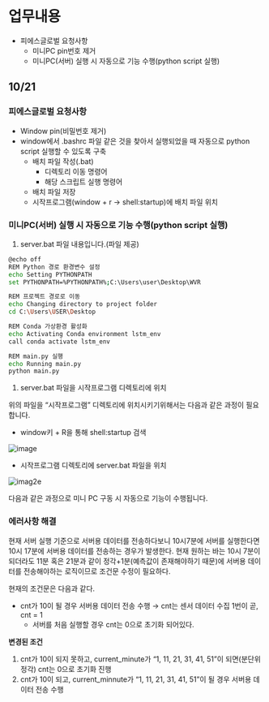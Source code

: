 # 업무내용

- 피에스글로벌 요청사항
    - 미니PC pin번호 제거
    - 미니PC(서버) 실행 시 자동으로 기능 수행(python script 실행)

## 10/21

### 피에스글로벌 요청사항

- Window pin(비밀번호 제거)
- window에서 .bashrc 파일 같은 것을 찾아서 실행되었을 때 자동으로 python script 실행할 수 있도록 구축
    - 배치 파일 작성(.bat)
        - 디렉토리 이동 명령어
        - 해당 스크립트 실행 명령어
    - 배치 파일 저장
    - 시작프로그램(window + r → shell:startup)에 배치 파일 위치

### 미니PC(서버) 실행 시 자동으로 기능 수행(python script 실행)

1. server.bat 파일 내용입니다.(파일 제공)

```bash
@echo off
REM Python 경로 환경변수 설정
echo Setting PYTHONPATH
set PYTHONPATH=%PYTHONPATH%;C:\Users\user\Desktop\WVR

REM 프로젝트 경로로 이동
echo Changing directory to project folder
cd C:\Users\USER\Desktop

REM Conda 가상환경 활성화
echo Activating Conda environment lstm_env
call conda activate lstm_env

REM main.py 실행
echo Running main.py
python main.py
```

1. server.bat 파일을 시작프로그램 디렉토리에 위치

위의 파일을 “시작프로그램” 디렉토리에 위치시키기위해서는 다음과 같은 과정이 필요합니다. 

- window키 + R을 통해 shell:startup 검색

![image](https://github.com/user-attachments/assets/10c7a302-996e-48a7-b650-b525a29f0f25)

- 시작프로그램 디렉토리에 server.bat 파일을 위치

![imag2e](https://github.com/user-attachments/assets/c89ee84c-42a3-4e4b-89bc-2c43df4c7747)

다음과 같은 과정으로 미니 PC 구동 시 자동으로 기능이 수행됩니다.

### 에러사항 해결

현재 서버 실행 기준으로 서버용 데이터를 전송하다보니 10시7분에 서버를 실행한다면 10시 17분에 서버용 데이터를 전송하는 경우가 발생한다. 현재 원하는 바는 10시 7분이 되더라도 11분 혹은 21분과 같이 정각+1분(예측값이 존재해야하기 때문)에 서버용 데이터를 전송해야하는 로직이므로 조건문 수정이 필요하다.

현재의 조건문은 다음과 같다.

- cnt가 10이 될 경우 서버용 데이터 전송 수행 → cnt는 센서 데이터 수집 1번이 곧, cnt = 1
    - 서버를 처음 실행할 경우 cnt는 0으로 초기화 되어있다.

**변경된 조건**

1. cnt가 10이 되지 못하고, current_minute가 “1, 11, 21, 31, 41, 51”이 되면(분단위 정각) cnt는 0으로 초기화 진행
2. cnt가 10이 되고, current_minnute가 “1, 11, 21, 31, 41, 51”이 될 경우 서버용 데이터 전송 수행